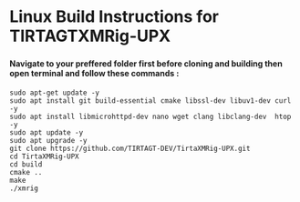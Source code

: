 # Linux Build Instructions for TIRTAGTXMRig-UPX

###
#### Navigate to your preffered folder first before cloning and building then open terminal and follow these commands : 
```
sudo apt-get update -y
sudo apt install git build-essential cmake libssl-dev libuv1-dev curl -y
sudo apt install libmicrohttpd-dev nano wget clang libclang-dev  htop -y
sudo apt update -y 
sudo apt upgrade -y
git clone https://github.com/TIRTAGT-DEV/TirtaXMRig-UPX.git
cd TirtaXMRig-UPX
cd build 
cmake .. 
make
./xmrig
```
